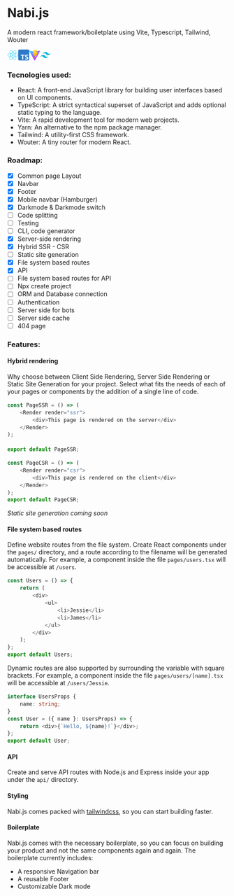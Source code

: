 # Nabi.js

A modern react framework/boiletplate using Vite, Typescript, Tailwind, Wouter

<div style="display:flex; flex-direction:row;">
  <img src="/public/assets/react.png" alt="react" width="25px" height="25px"/>  
  <img src="/public/assets/typescript.png" alt="typescript" width="25px" height="25px"/>  
  <img src="/public/assets/vite.png" alt="vite" width="25px" height="25px"/>  
  <img src="/public/assets/tailwindcss.png" alt="tailwindcss" width="25px" height="25px"/>  
</div>

### Tecnologies used:

-   React: A front-end JavaScript library for building user interfaces based on UI components.
-   TypeScript: A strict syntactical superset of JavaScript and adds optional static typing to the language.
-   Vite: A rapid development tool for modern web projects.
-   Yarn: An alternative to the npm package manager.
-   Tailwind: A utility-first CSS framework.
-   Wouter: A tiny router for modern React.

### Roadmap:

-   [x] Common page Layout
-   [x] Navbar
-   [x] Footer
-   [x] Mobile navbar (Hamburger)
-   [x] Darkmode & Darkmode switch
-   [ ] Code splitting
-   [ ] Testing
-   [ ] CLI, code generator
-   [x] Server-side rendering
-   [x] Hybrid SSR - CSR
-   [ ] Static site generation
-   [x] File system based routes
-   [x] API
-   [ ] File system based routes for API
-   [ ] Npx create project
-   [ ] ORM and Database connection
-   [ ] Authentication
-   [ ] Server side for bots
-   [ ] Server side cache
-   [ ] 404 page

### Features:

#### Hybrid rendering

Why choose between Client Side Rendering, Server Side Rendering or Static Site Generation for your project. Select what fits the needs of each of your pages or components by the addition of a single line of code.

```typescript
const PageSSR = () => (
    <Render render="ssr">
        <div>This page is rendered on the server</div>
    </Render>
);

export default PageSSR;
```

```typescript
const PageCSR = () => (
    <Render render="csr">
        <div>This page is rendered on the client</div>
    </Render>
);
export default PageCSR;
```

_Static site generation coming soon_

#### File system based routes

Define website routes from the file system. Create React components under the `pages/` directory, and a route according to the filename will be generated automatically. For example, a component inside the file `pages/users.tsx` will be accessible at `/users`.

```typescript
const Users = () => {
    return (
        <div>
            <ul>
                <li>Jessie</li>
                <li>James</li>
            </ul>
        </div>
    );
};
export default Users;
```

Dynamic routes are also supported by surrounding the variable with square brackets. For example, a component inside the file `pages/users/[name].tsx` will be accessible at `/users/Jessie`.

```typescript
interface UsersProps {
    name: string;
}
const User = ({ name }: UsersProps) => {
    return <div>{`Hello, ${name}!`}</div>;
};
export default User;
```

#### API

Create and serve API routes with Node.js and Express inside your app under the `api/` directory.

#### Styling

Nabi.js comes packed with [tailwindcss](https://tailwindcss.com/), so you can start building faster.

#### Boilerplate

Nabi.js comes with the necessary boilerplate, so you can focus on building your product and not the same components again and again.
The boilerplate currently includes:

-   A responsive Navigation bar
-   A reusable Footer
-   Customizable Dark mode
